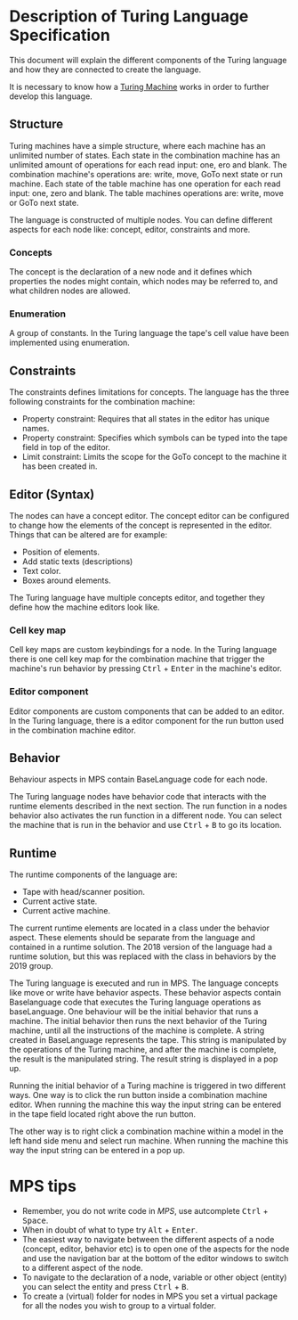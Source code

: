 # Description of Turing Language Specification
This document will explain the different components of the Turing language and how they are connected to create the language.

It is necessary to know how a [Turing Machine](https://en.wikipedia.org/wiki/Turing_machine) works in order to further develop this language.


## Structure
Turing machines have a simple structure, where each machine has an unlimited number of states.
Each state in the combination machine has an unlimited amount of operations for each read input: one, ero and blank.
The combination machine's operations are: write, move, GoTo next state or run machine.
Each state of the table machine has one operation for each read input: one, zero and blank.
The table machines operations are: write, move or GoTo next state.

The language is constructed of multiple nodes. You can define different aspects for each node like: concept, editor, constraints and more.

### Concepts
The concept is the declaration of a new node and it defines which properties the nodes might contain, which nodes may be referred to, and what children nodes are allowed.

### Enumeration
A group of constants. In the Turing language the tape's cell value have been implemented using enumeration.

## Constraints
The constraints defines limitations for concepts.
The language has the three following constraints for the combination machine:
- Property constraint: Requires that all states in the editor has unique names.
- Property constraint: Specifies which symbols can be typed into the tape field in top of the editor.
- Limit constraint: Limits the scope for the GoTo concept to the machine it has been created in.

## Editor (Syntax)
The nodes can have a concept editor. The concept editor can be configured to change how the elements of the concept is represented in the editor.
Things that can be altered are for example:
- Position of elements.
- Add static texts (descriptions)
- Text color.
- Boxes around elements.

The Turing language have multiple concepts editor, and together they define how the machine editors look like.

### Cell key map
Cell key maps are custom keybindings for a node.
In the Turing language there is one cell key map for the combination machine that trigger the machine's run behavior by pressing <kbd>Ctrl</kbd> + <kbd>Enter</kbd> in the machine's editor.

### Editor component
Editor components are custom components that can be added to an editor.
In the Turing language, there is a editor component for the run button used in the combination machine editor.

## Behavior
Behaviour aspects in MPS contain BaseLanguage code for each node.

The Turing language nodes have behavior code that interacts with the runtime elements described in the next section.
The run function in a nodes behavior also activates the run function in a different node.
You can select the machine that is run in the behavior and use <kbd>Ctrl</kbd> + <kbd>B</kbd> to go its location.

## Runtime
The runtime components of the language are:
- Tape with head/scanner position.
- Current active state.
- Current active machine.

The current runtime elements are located in a class under the behavior aspect.
These elements should be separate from the language and contained in a runtime solution.
The 2018 version of the language had a runtime solution, but this was replaced with the class in behaviors by the 2019 group.

The Turing language is executed and run in MPS. The language concepts like move or write have behavior aspects.
These behavior aspects contain Baselanguage code that executes the Turing language operations as baseLanguage.
One behaviour will be the initial behavior that runs a machine.
The initial behavior then runs the next behavior of the Turing machine, until all the instructions of the machine is complete.
A string created in BaseLanguage represents the tape.
This string is manipulated by the operations of the Turing machine, and after the machine is complete, the result is the manipulated string.
The result string is displayed in a pop up.

Running the initial behavior of a Turing machine is triggered in two different ways.
One way is to click the run button inside a combination machine editor.
When running the machine this way the input string can be entered in the tape field located right above the run button.

The other way is to right click a combination machine within a model in the left hand side menu and select run machine.
When running the machine this way the input string can be entered in a pop up.

# MPS tips
- Remember, you do not write code in *MPS*, use autcomplete <kbd>Ctrl</kbd> + <kbd>Space</kbd>.
- When in doubt of what to type try <kbd>Alt</kbd> + <kbd>Enter</kbd>.
- The easiest way to navigate between the different aspects of a node (concept, editor, behavior etc) is to open one of the aspects for the node and use the navigation bar at the bottom of the editor windows to switch to a different aspect of the node.
- To navigate to the declaration of a node, variable or other object (entity) you can select the entity and press <kbd>Ctrl</kbd> + <kbd>B</kbd>.
- To create a (virtual) folder for nodes in MPS  you set a virtual package for all the nodes you wish to group to a virtual folder.
